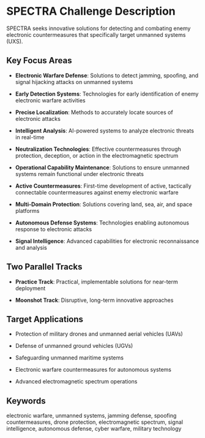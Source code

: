 # SPECTRA Challenge Description

SPECTRA seeks innovative solutions for detecting and combating enemy electronic countermeasures that specifically target unmanned systems (UXS).

## Key Focus Areas

- **Electronic Warfare Defense**: Solutions to detect jamming, spoofing, and signal hijacking attacks on unmanned systems

- **Early Detection Systems**: Technologies for early identification of enemy electronic warfare activities

- **Precise Localization**: Methods to accurately locate sources of electronic attacks

- **Intelligent Analysis**: AI-powered systems to analyze electronic threats in real-time

- **Neutralization Technologies**: Effective countermeasures through protection, deception, or action in the electromagnetic spectrum

- **Operational Capability Maintenance**: Solutions to ensure unmanned systems remain functional under electronic threats

- **Active Countermeasures**: First-time development of active, tactically connectable countermeasures against enemy electronic warfare

- **Multi-Domain Protection**: Solutions covering land, sea, air, and space platforms

- **Autonomous Defense Systems**: Technologies enabling autonomous response to electronic attacks

- **Signal Intelligence**: Advanced capabilities for electronic reconnaissance and analysis

## Two Parallel Tracks

- **Practice Track**: Practical, implementable solutions for near-term deployment

- **Moonshot Track**: Disruptive, long-term innovative approaches

## Target Applications

- Protection of military drones and unmanned aerial vehicles (UAVs)

- Defense of unmanned ground vehicles (UGVs)

- Safeguarding unmanned maritime systems

- Electronic warfare countermeasures for autonomous systems

- Advanced electromagnetic spectrum operations

## Keywords

electronic warfare, unmanned systems, jamming defense, spoofing countermeasures, drone protection, electromagnetic spectrum, signal intelligence, autonomous defense, cyber warfare, military technology